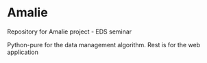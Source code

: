 # Amalie
Repository for Amalie project - EDS seminar

Python-pure for the data management algorithm.
Rest is for the web application
